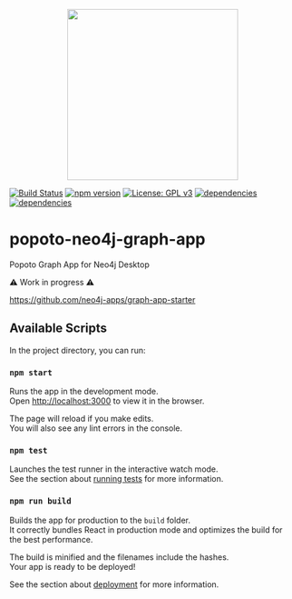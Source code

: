 <p align="center"><a href="https://popotojs.com" target="_blank"><img width="301"src="http://www.popotojs.com/logo.png"></a></p>

[![Build Status](https://travis-ci.org/Nhogs/popoto-neo4j-graph-app.svg?branch=master)](https://travis-ci.org/Nhogs/popoto-neo4j-graph-app)
[![npm version](https://img.shields.io/npm/v/popoto-neo4j-graph-app.svg)](https://www.npmjs.com/package/popoto-neo4j-graph-app)
[![License: GPL v3](https://img.shields.io/badge/License-GPL%20v3-blue.svg)](https://www.gnu.org/licenses/gpl-3.0)
[![dependencies](https://david-dm.org/Nhogs/popoto-neo4j-graph-app.svg)](https://david-dm.org/Nhogs/popoto-neo4j-graph-app)
[![dependencies](https://david-dm.org/Nhogs/popoto-neo4j-graph-app/dev-status.svg)](https://david-dm.org/Nhogs/popoto-neo4j-graph-app?type=dev)

# popoto-neo4j-graph-app
Popoto Graph App for Neo4j Desktop

:warning: Work in progress :warning:

https://github.com/neo4j-apps/graph-app-starter

## Available Scripts

In the project directory, you can run:

### `npm start`

Runs the app in the development mode.<br>
Open [http://localhost:3000](http://localhost:3000) to view it in the browser.

The page will reload if you make edits.<br>
You will also see any lint errors in the console.

### `npm test`

Launches the test runner in the interactive watch mode.<br>
See the section about [running tests](https://facebook.github.io/create-react-app/docs/running-tests) for more information.

### `npm run build`

Builds the app for production to the `build` folder.<br>
It correctly bundles React in production mode and optimizes the build for the best performance.

The build is minified and the filenames include the hashes.<br>
Your app is ready to be deployed!

See the section about [deployment](https://facebook.github.io/create-react-app/docs/deployment) for more information.
